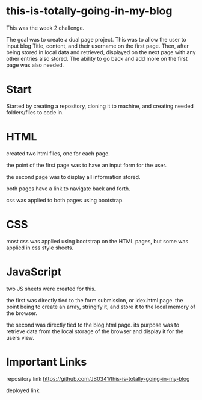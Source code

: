 # this-is-totally-going-in-my-blog

This was the week 2 challenge.

The goal was to create a dual page project. This was to allow the user to input blog Title, content, and their username on the first page. Then, after being stored in local data and retrieved, displayed on the next page with any other entries also stored. The ability to go back and add more on the first page was also needed. 

# Start

Started by creating a repository, cloning it to machine, and creating needed folders/files to code in.

# HTML

created two html files, one for each page.

the point of the first page was to have an input form for the user.

the second page was to display all information stored.

both pages have a link to navigate back and forth. 

css was applied to both pages using bootstrap.

# CSS

most css was applied using bootstrap on the HTML pages, but some was applied in css style sheets.

# JavaScript

two JS sheets were created for this. 

the first was directly tied to the form submission, or idex.html page. the point being to create an array, stringify it, and store it to the local memory of the browser.

the second was directly tied to the blog.html page. its purpose was to retrieve data from the local storage of the browser and display it for the users view.

# Important Links

repository link https://github.com/JB0341/this-is-totally-going-in-my-blog

deployed link 
